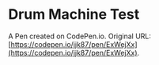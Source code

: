 # Drum Machine Test

A Pen created on CodePen.io. Original URL: [https://codepen.io/jjk87/pen/ExWejXx](https://codepen.io/jjk87/pen/ExWejXx).


